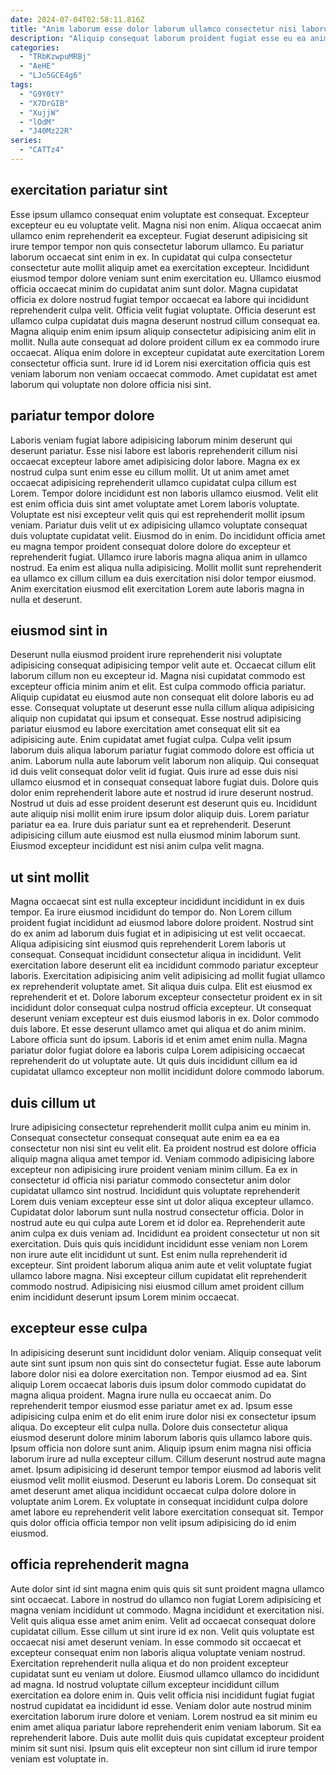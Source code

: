 ```yaml
---
date: 2024-07-04T02:58:11.816Z
title: "Anim laborum esse dolor laborum ullamco consectetur nisi laborum anim consectetur."
description: "Aliquip consequat laborum proident fugiat esse eu ea anim ad ea. Ipsum veniam ullamco duis amet sit tempor labore do ad excepteur."
categories:
  - "TRbKzwpuMRBj"
  - "AeHE"
  - "LJo5GCE4g6"
tags:
  - "G9Y0tY"
  - "X7DrGIB"
  - "XujjW"
  - "lOdM"
  - "J40Mz22R"
series:
  - "CATTz4"
---
```



## exercitation pariatur sint

Esse ipsum ullamco consequat enim voluptate est consequat. Excepteur excepteur eu eu voluptate velit. Magna nisi non enim. Aliqua occaecat anim ullamco enim reprehenderit ea excepteur. Fugiat deserunt adipisicing sit irure tempor tempor non quis consectetur laborum ullamco. Eu pariatur laborum occaecat sint enim in ex.
In cupidatat qui culpa consectetur consectetur aute mollit aliquip amet ea exercitation excepteur. Incididunt eiusmod tempor dolore veniam sunt enim exercitation eu. Ullamco eiusmod officia occaecat minim do cupidatat anim sunt dolor. Magna cupidatat officia ex dolore nostrud fugiat tempor occaecat ea labore qui incididunt reprehenderit culpa velit. Officia velit fugiat voluptate.
Officia deserunt est ullamco culpa cupidatat duis magna deserunt nostrud cillum consequat ea. Magna aliquip enim enim ipsum aliquip consectetur adipisicing anim elit in mollit. Nulla aute consequat ad dolore proident cillum ex ea commodo irure occaecat. Aliqua enim dolore in excepteur cupidatat aute exercitation Lorem consectetur officia sunt. Irure id id Lorem nisi exercitation officia quis est veniam laborum non veniam occaecat commodo. Amet cupidatat est amet laborum qui voluptate non dolore officia nisi sint.

## pariatur tempor dolore

Laboris veniam fugiat labore adipisicing laborum minim deserunt qui deserunt pariatur. Esse nisi labore est laboris reprehenderit cillum nisi occaecat excepteur labore amet adipisicing dolor labore. Magna ex ex nostrud culpa sunt enim esse eu cillum mollit. Ut ut anim amet amet occaecat adipisicing reprehenderit ullamco cupidatat culpa cillum est Lorem. Tempor dolore incididunt est non laboris ullamco eiusmod.
Velit elit est enim officia duis sint amet voluptate amet Lorem laboris voluptate. Voluptate est nisi excepteur velit quis qui est reprehenderit mollit ipsum veniam. Pariatur duis velit ut ex adipisicing ullamco voluptate consequat duis voluptate cupidatat velit. Eiusmod do in enim. Do incididunt officia amet eu magna tempor proident consequat dolore dolore do excepteur et reprehenderit fugiat.
Ullamco irure laboris magna aliqua anim in ullamco nostrud. Ea enim est aliqua nulla adipisicing. Mollit mollit sunt reprehenderit ea ullamco ex cillum cillum ea duis exercitation nisi dolor tempor eiusmod. Anim exercitation eiusmod elit exercitation Lorem aute laboris magna in nulla et deserunt.

## eiusmod sint in

Deserunt nulla eiusmod proident irure reprehenderit nisi voluptate adipisicing consequat adipisicing tempor velit aute et. Occaecat cillum elit laborum cillum non eu excepteur id. Magna nisi cupidatat commodo est excepteur officia minim anim et elit. Est culpa commodo officia pariatur. Aliquip cupidatat eu eiusmod aute non consequat elit dolore laboris eu ad esse. Consequat voluptate ut deserunt esse nulla cillum aliqua adipisicing aliquip non cupidatat qui ipsum et consequat.
Esse nostrud adipisicing pariatur eiusmod eu labore exercitation amet consequat elit sit ea adipisicing aute. Enim cupidatat amet fugiat culpa. Culpa velit ipsum laborum duis aliqua laborum pariatur fugiat commodo dolore est officia ut anim. Laborum nulla aute laborum velit laborum non aliquip. Qui consequat id duis velit consequat dolor velit id fugiat.
Quis irure ad esse duis nisi ullamco eiusmod et in consequat consequat labore fugiat duis. Dolore quis dolor enim reprehenderit labore aute et nostrud id irure deserunt nostrud. Nostrud ut duis ad esse proident deserunt est deserunt quis eu. Incididunt aute aliquip nisi mollit enim irure ipsum dolor aliquip duis. Lorem pariatur pariatur ea ea. Irure duis pariatur sunt ea et reprehenderit. Deserunt adipisicing cillum aute eiusmod est nulla eiusmod minim laborum sunt. Eiusmod excepteur incididunt est nisi anim culpa velit magna.

## ut sint mollit

Magna occaecat sint est nulla excepteur incididunt incididunt in ex duis tempor. Ea irure eiusmod incididunt do tempor do. Non Lorem cillum proident fugiat incididunt ad eiusmod labore dolore proident. Nostrud sint do ex anim ad laborum duis fugiat et in adipisicing ut est velit occaecat. Aliqua adipisicing sint eiusmod quis reprehenderit Lorem laboris ut consequat.
Consequat incididunt consectetur aliqua in incididunt. Velit exercitation labore deserunt elit ea incididunt commodo pariatur excepteur laboris. Exercitation adipisicing anim velit adipisicing ad mollit fugiat ullamco ex reprehenderit voluptate amet. Sit aliqua duis culpa. Elit est eiusmod ex reprehenderit et et. Dolore laborum excepteur consectetur proident ex in sit incididunt dolor consequat culpa nostrud officia excepteur.
Ut consequat deserunt veniam excepteur est duis eiusmod laboris in ex. Dolor commodo duis labore. Et esse deserunt ullamco amet qui aliqua et do anim minim. Labore officia sunt do ipsum. Laboris id et enim amet enim nulla. Magna pariatur dolor fugiat dolore ea laboris culpa Lorem adipisicing occaecat reprehenderit do ut voluptate aute. Ut quis duis incididunt cillum ea id cupidatat ullamco excepteur non mollit incididunt dolore commodo laborum.

## duis cillum ut

Irure adipisicing consectetur reprehenderit mollit culpa anim eu minim in. Consequat consectetur consequat consequat aute enim ea ea ea consectetur non nisi sint eu velit elit. Ea proident nostrud est dolore officia aliquip magna aliqua amet tempor id. Veniam commodo adipisicing labore excepteur non adipisicing irure proident veniam minim cillum. Ea ex in consectetur id officia nisi pariatur commodo consectetur anim dolor cupidatat ullamco sint nostrud.
Incididunt quis voluptate reprehenderit Lorem duis veniam excepteur esse sint ut dolor aliqua excepteur ullamco. Cupidatat dolor laborum sunt nulla nostrud consectetur officia. Dolor in nostrud aute eu qui culpa aute Lorem et id dolor ea. Reprehenderit aute anim culpa ex duis veniam ad. Incididunt ea proident consectetur ut non sit exercitation.
Duis quis quis incididunt incididunt esse veniam non Lorem non irure aute elit incididunt ut sunt. Est enim nulla reprehenderit id excepteur. Sint proident laborum aliqua anim aute et velit voluptate fugiat ullamco labore magna. Nisi excepteur cillum cupidatat elit reprehenderit commodo nostrud. Adipisicing nisi eiusmod cillum amet proident cillum enim incididunt deserunt ipsum Lorem minim occaecat.

## excepteur esse culpa

In adipisicing deserunt sunt incididunt dolor veniam. Aliquip consequat velit aute sint sunt ipsum non quis sint do consectetur fugiat. Esse aute laborum labore dolor nisi ea dolore exercitation non. Tempor eiusmod ad ea. Sint aliquip Lorem occaecat laboris duis ipsum dolor commodo cupidatat do magna aliqua proident. Magna irure nulla eu occaecat anim. Do reprehenderit tempor eiusmod esse pariatur amet ex ad. Ipsum esse adipisicing culpa enim et do elit enim irure dolor nisi ex consectetur ipsum aliqua.
Do excepteur elit culpa nulla. Dolore duis consectetur aliqua eiusmod deserunt dolore minim laborum laboris quis ullamco labore quis. Ipsum officia non dolore sunt anim. Aliquip ipsum enim magna nisi officia laborum irure ad nulla excepteur cillum. Cillum deserunt nostrud aute magna amet.
Ipsum adipisicing id deserunt tempor tempor eiusmod ad laboris velit eiusmod velit mollit eiusmod. Deserunt eu laboris Lorem. Do consequat sit amet deserunt amet aliqua incididunt occaecat culpa dolore dolore in voluptate anim Lorem. Ex voluptate in consequat incididunt culpa dolore amet labore eu reprehenderit velit labore exercitation consequat sit. Tempor quis dolor officia officia tempor non velit ipsum adipisicing do id enim eiusmod.

## officia reprehenderit magna

Aute dolor sint id sint magna enim quis quis sit sunt proident magna ullamco sint occaecat. Labore in nostrud do ullamco non fugiat Lorem adipisicing et magna veniam incididunt ut commodo. Magna incididunt et exercitation nisi. Velit quis aliqua esse amet anim enim. Velit ad occaecat consequat dolore cupidatat cillum.
Esse cillum ut sint irure id ex non. Velit quis voluptate est occaecat nisi amet deserunt veniam. In esse commodo sit occaecat et excepteur consequat enim non laboris aliqua voluptate veniam nostrud. Exercitation reprehenderit nulla aliqua et do non proident excepteur cupidatat sunt eu veniam ut dolore. Eiusmod ullamco ullamco do incididunt ad magna. Id nostrud voluptate cillum excepteur incididunt cillum exercitation ea dolore enim in.
Quis velit officia nisi incididunt fugiat fugiat nostrud cupidatat ea incididunt id esse. Veniam dolor aute nostrud minim exercitation laborum irure dolore et veniam. Lorem nostrud ea sit minim eu enim amet aliqua pariatur labore reprehenderit enim veniam laborum. Sit ea reprehenderit labore. Duis aute mollit duis quis cupidatat excepteur proident minim sit sunt nisi. Ipsum quis elit excepteur non sint cillum id irure tempor veniam est voluptate in.

